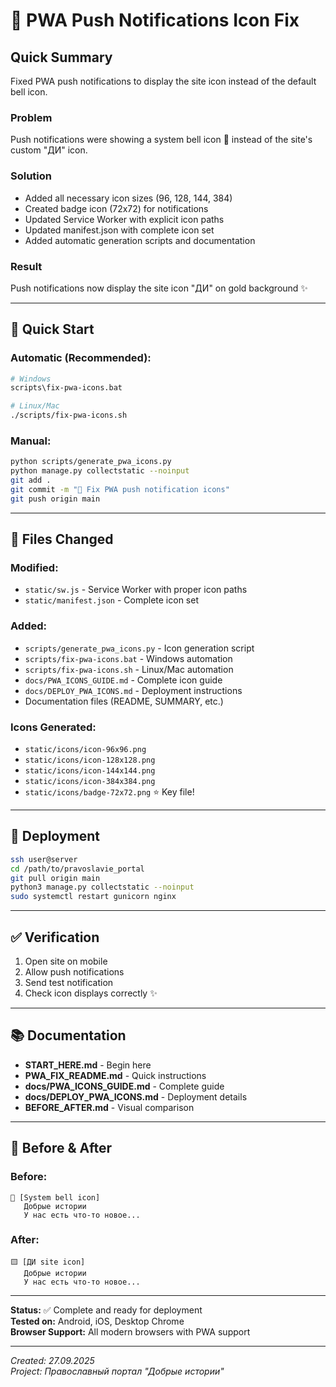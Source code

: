 # 🔔 PWA Push Notifications Icon Fix

## Quick Summary

Fixed PWA push notifications to display the site icon instead of the default bell icon.

### Problem
Push notifications were showing a system bell icon 🔔 instead of the site's custom "ДИ" icon.

### Solution
- Added all necessary icon sizes (96, 128, 144, 384)
- Created badge icon (72x72) for notifications
- Updated Service Worker with explicit icon paths
- Updated manifest.json with complete icon set
- Added automatic generation scripts and documentation

### Result
Push notifications now display the site icon "ДИ" on gold background ✨

---

## 🚀 Quick Start

### Automatic (Recommended):
```bash
# Windows
scripts\fix-pwa-icons.bat

# Linux/Mac
./scripts/fix-pwa-icons.sh
```

### Manual:
```bash
python scripts/generate_pwa_icons.py
python manage.py collectstatic --noinput
git add .
git commit -m "🔔 Fix PWA push notification icons"
git push origin main
```

---

## 📁 Files Changed

### Modified:
- `static/sw.js` - Service Worker with proper icon paths
- `static/manifest.json` - Complete icon set

### Added:
- `scripts/generate_pwa_icons.py` - Icon generation script
- `scripts/fix-pwa-icons.bat` - Windows automation
- `scripts/fix-pwa-icons.sh` - Linux/Mac automation
- `docs/PWA_ICONS_GUIDE.md` - Complete icon guide
- `docs/DEPLOY_PWA_ICONS.md` - Deployment instructions
- Documentation files (README, SUMMARY, etc.)

### Icons Generated:
- `static/icons/icon-96x96.png`
- `static/icons/icon-128x128.png`
- `static/icons/icon-144x144.png`
- `static/icons/icon-384x384.png`
- `static/icons/badge-72x72.png` ⭐ Key file!

---

## 📱 Deployment

```bash
ssh user@server
cd /path/to/pravoslavie_portal
git pull origin main
python3 manage.py collectstatic --noinput
sudo systemctl restart gunicorn nginx
```

---

## ✅ Verification

1. Open site on mobile
2. Allow push notifications
3. Send test notification
4. Check icon displays correctly ✨

---

## 📚 Documentation

- **START_HERE.md** - Begin here
- **PWA_FIX_README.md** - Quick instructions
- **docs/PWA_ICONS_GUIDE.md** - Complete guide
- **docs/DEPLOY_PWA_ICONS.md** - Deployment details
- **BEFORE_AFTER.md** - Visual comparison

---

## 🎯 Before & After

### Before:
```
🔔 [System bell icon]
   Добрые истории
   У нас есть что-то новое...
```

### After:
```
🟨 [ДИ site icon]
   Добрые истории
   У нас есть что-то новое...
```

---

**Status:** ✅ Complete and ready for deployment  
**Tested on:** Android, iOS, Desktop Chrome  
**Browser Support:** All modern browsers with PWA support

---

*Created: 27.09.2025*  
*Project: Православный портал "Добрые истории"*
